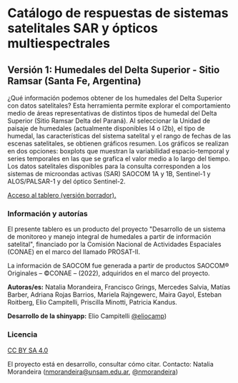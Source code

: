 # Catálogo de respuestas de sistemas satelitales SAR y ópticos multiespectrales 

## Versión 1: Humedales del Delta Superior - Sitio Ramsar (Santa Fe, Argentina)

¿Qué información podemos obtener de los humedales del Delta Superior con datos satelitales? Esta herramienta permite explorar el comportamiento medio de áreas representativas de distintos tipos de humedal del Delta Superior (Sitio Ramsar Delta del Paraná). Al seleccionar la Unidad de paisaje de humedales (actualmente disponibles I4 o I2b), el tipo de humedal, las características del sistema satelital y el rango de fechas de las escenas satelitales, se obtienen gráficos resumen. Los gráficos se realizan en dos opciones: boxplots que muestran la variabilidad espacio-temporal y series temporales en las que se grafica el valor medio a lo largo del tiempo. Los datos satelitales disponibles para la consulta corresponden a  los sistemas de microondas activas (SAR) SAOCOM 1A y 1B, Sentinel-1 y ALOS/PALSAR-1 y del óptico Sentinel-2.

[Acceso al tablero (versión borrador).](https://prosathumedales.shinyapps.io/catalogo)

### Información y autorías

El presente tablero es un producto del proyecto "Desarrollo de un sistema de monitoreo y manejo integral de humedales a partir de información satelital", financiado por la Comisión Nacional de Actividades Espaciales (CONAE) en el marco del llamado PROSAT-II.

La información de SAOCOM fue generada a partir de productos SAOCOM® Originales – ©CONAE – (2022), adquiridos en el marco del proyecto.

**Autoras/es:** Natalia Morandeira, Francisco Grings, Mercedes Salvia, Matías Barber, Adriana Rojas Barrios, Mariela Rajngewerc, Maira Gayol, Esteban Roitberg, Elio Campitelli, Priscilla Minotti, Patricia Kandus.

**Desarrollo de la shinyapp:** Elio Campitelli [@eliocamp](https://github.com/eliocamp))

### Licencia
[CC BY SA 4.0](https://creativecommons.org/licenses/by-sa/4.0/deed.es)

El proyecto está en desarrollo, consultar cómo citar. Contacto: Natalia Morandeira (nmorandeira@unsam.edu.ar, [@nmorandeira](https://github.com/nmorandeira))
